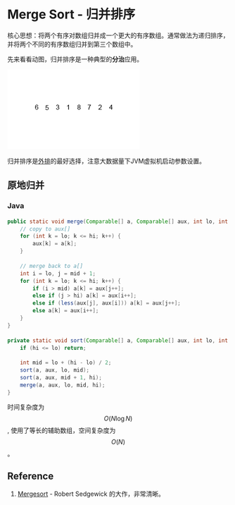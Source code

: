 # Merge Sort - 归并排序

核心思想：将两个有序对数组归并成一个更大的有序数组。通常做法为递归排序，并将两个不同的有序数组归并到第三个数组中。

先来看看动图，归并排序是一种典型的**分治**应用。

![](/assets/merge_sort.gif)

归并排序是[外排](https://en.wikipedia.org/wiki/External_sorting)的最好选择，注意大数据量下JVM虚拟机启动参数设置。

## 原地归并

### Java

```java
public static void merge(Comparable[] a, Comparable[] aux, int lo, int mid, int hi) {
    // copy to aux[]
    for (int k = lo; k <= hi; k++) {
        aux[k] = a[k];
    }

    // merge back to a[]
    int i = lo, j = mid + 1;
    for (int k = lo; k <= hi; k++) {
        if (i > mid) a[k] = aux[j++];
        else if (j > hi) a[k] = aux[i++];
        else if (less(aux[j], aux[i])) a[k] = aux[j++];
        else a[k] = aux[i++];
    }
}

private static void sort(Comparable[] a, Comparable[] aux, int lo, int hi) {
    if (hi <= lo) return;

    int mid = lo + (hi - lo) / 2;
    sort(a, aux, lo, mid);
    sort(a, aux, mid + 1, hi);
    merge(a, aux, lo, mid, hi);
}
```

时间复杂度为 $$O(N \log N)$$, 使用了等长的辅助数组，空间复杂度为 $$O(N)$$。

## Reference

1. [Mergesort](http://algs4.cs.princeton.edu/22mergesort/) - Robert Sedgewick 的大作，非常清晰。